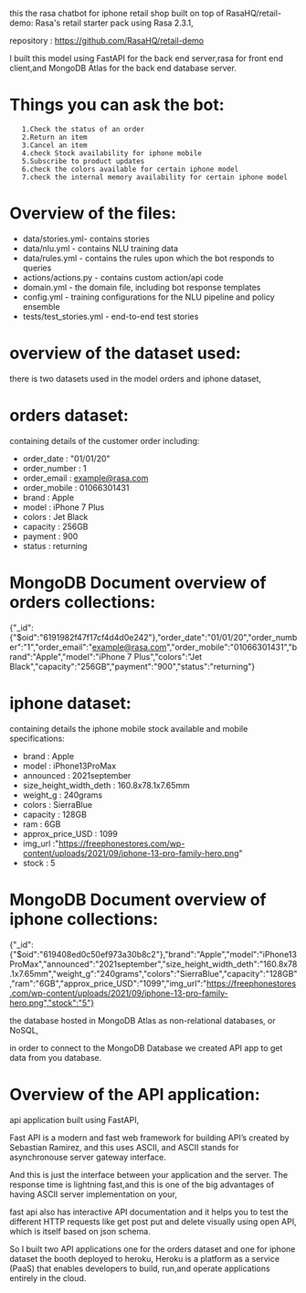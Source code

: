 this the rasa chatbot for iphone retail shop built on top of RasaHQ/retail-demo: Rasa's retail starter pack using Rasa 2.3.1,

repository : https://github.com/RasaHQ/retail-demo

I built this model using  FastAPI for the back end server,rasa for front end client,and MongoDB Atlas for the back end database server.

# Things you can ask the bot:

       1.Check the status of an order
       2.Return an item
       3.Cancel an item
       4.check Stock availability for iphone mobile
       5.Subscribe to product updates
       6.check the colors available for certain iphone model
       7.check the internal memory availability for certain iphone model
	
# Overview of the files:

- data/stories.yml- contains stories
- data/nlu.yml -  contains NLU training data
- data/rules.yml -  contains the rules upon which the bot responds to queries
- actions/actions.py -  contains custom action/api code
- domain.yml -  the domain file, including bot response templates
- config.yml -  training configurations for the NLU pipeline and policy ensemble
- tests/test_stories.yml -  end-to-end test stories

# overview of the dataset used:

there is two datasets used in the model orders and iphone dataset,

# orders dataset:
 containing details of the customer order including:

- order_date : "01/01/20"
- order_number : 1
- order_email : example@rasa.com
- order_mobile : 01066301431
- brand : Apple
- model : iPhone 7 Plus
- colors : Jet Black
- capacity : 256GB
- payment : 900 
- status : returning




# MongoDB Document overview of orders collections:

{"_id":{"$oid":"6191982f47f17cf4d4d0e242"},"order_date":"01/01/20","order_number":"1","order_email":"example@rasa.com","order_mobile":"01066301431","brand":"Apple","model":"iPhone 7 Plus","colors":"Jet Black","capacity":"256GB","payment":"900","status":"returning"}


# iphone dataset:
containing details the iphone mobile stock available and mobile specifications:

- brand : Apple
- model : iPhone13ProMax
- announced : 2021september
- size_height_width_deth : 160.8x78.1x7.65mm
- weight_g : 240grams
- colors : SierraBlue
- capacity : 128GB
- ram : 6GB
- approx_price_USD : 1099
- img_url :"https://freephonestores.com/wp-content/uploads/2021/09/iphone-13-pro-family-hero.png"
- stock : 5

# MongoDB Document overview of iphone collections:

{"_id":{"$oid":"619408ed0c50ef973a30b8c2"},"brand":"Apple","model":"iPhone13ProMax","announced":"2021september","size_height_width_deth":"160.8x78.1x7.65mm","weight_g":"240grams","colors":"SierraBlue","capacity":"128GB","ram":"6GB","approx_price_USD":"1099","img_url":"https://freephonestores.com/wp-content/uploads/2021/09/iphone-13-pro-family-hero.png","stock":"5"}

the database hosted in MongoDB Atlas as non-relational databases, or NoSQL,

in order to connect to the MongoDB Database we created API app to get data from you database.



# Overview of the API application:


api application built using FastAPI, 

Fast API is a modern and fast web framework for building API’s created by Sebastian Ramirez, and this uses ASCII, 
and ASCII stands for asynchronouse server gateway interface.

And this is just the interface between your application and the server.
The response time is lightning fast,and this is one of the big advantages of having ASCII server implementation on your,

fast api also has interactive API documentation and it helps you to test the different HTTP requests like get post put and delete visually using open API,
which is itself based on json schema.

So I built two API applications one for the orders dataset and one for iphone dataset the booth deployed to heroku, 
Heroku is a platform as a service (PaaS) that enables developers to build, run,and operate applications entirely in the cloud.

